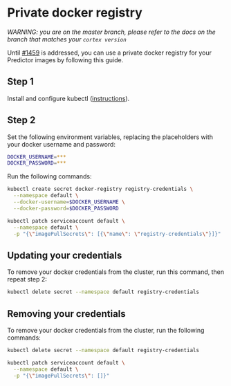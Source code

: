 # Private docker registry

_WARNING: you are on the master branch, please refer to the docs on the branch that matches your `cortex version`_

Until [#1459](https://github.com/cortexlabs/cortex/issues/1459) is addressed, you can use a private docker registry for your Predictor images by following this guide.

## Step 1

Install and configure kubectl ([instructions](kubectl-setup.md)).

## Step 2

Set the following environment variables, replacing the placeholders with your docker username and password:

```bash
DOCKER_USERNAME=***
DOCKER_PASSWORD=***
```

Run the following commands:

```bash
kubectl create secret docker-registry registry-credentials \
  --namespace default \
  --docker-username=$DOCKER_USERNAME \
  --docker-password=$DOCKER_PASSWORD

kubectl patch serviceaccount default \
  --namespace default \
  -p "{\"imagePullSecrets\": [{\"name\": \"registry-credentials\"}]}"
```

## Updating your credentials

To remove your docker credentials from the cluster, run this command, then repeat step 2:

```bash
kubectl delete secret --namespace default registry-credentials
```

## Removing your credentials

To remove your docker credentials from the cluster, run the following commands:

```bash
kubectl delete secret --namespace default registry-credentials

kubectl patch serviceaccount default \
  --namespace default \
  -p "{\"imagePullSecrets\": []}"
```
